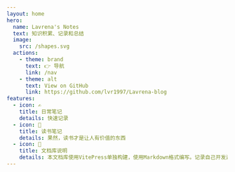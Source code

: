 ```yaml
---
layout: home
hero:
  name: Lavrena's Notes
  text: 知识积累、记录和总结
  image:
    src: /shapes.svg
  actions:
    - theme: brand
      text: 👉 导航
      link: /nav
    - theme: alt
      text: View on GitHub
      link: https://github.com/lvr1997/Lavrena-blog
features:
  - icon: ✍
    title: 日常笔记
    details: 快速记录
  - icon: 📖
    title: 读书笔记
    details: 果然，读书才是让人有价值的东西
  - icon: 📝
    title: 文档库说明
    details: 本文档库使用VitePress单独构建，使用Markdown格式编写。记录自己开发过程中的学习笔记、经验总结等。
---
```

